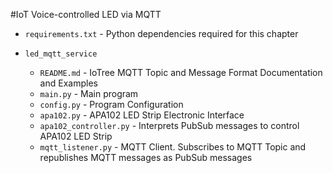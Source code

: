 #IoT Voice-controlled LED via MQTT 


* `requirements.txt` - Python dependencies required for this chapter

  
* `led_mqtt_service`
  * `README.md` - IoTree MQTT Topic and Message Format Documentation and Examples
  * `main.py` - Main program
  * `config.py` - Program Configuration
  * `apa102.py` - APA102 LED Strip Electronic Interface 
  * `apa102_controller.py` - Interprets PubSub messages to control APA102 LED Strip 
  * `mqtt_listener.py` - MQTT Client. Subscribes to MQTT Topic and republishes MQTT messages as PubSub messages
 